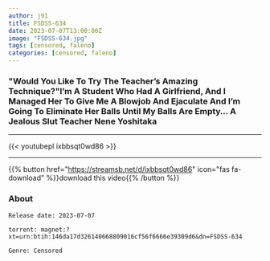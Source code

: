 ```yaml
---
author: j91
title: FSDSS-634
date: 2023-07-07T13:00:00Z
image: "FSDSS-634.jpg"
tags: [censored, faleno]
categories: [censored, faleno]
---
```


###  "Would You Like To Try The Teacher’s Amazing Technique?"I’m A Student Who Had A Girlfriend, And I Managed Her To Give Me A Blowjob And Ejaculate And I’m Going To Eliminate Her Balls Until My Balls Are Empty… A Jealous Slut Teacher Nene Yoshitaka
___

{{< youtubepl ixbbsqt0wd86 >}}
___

{{% button href="https://streamsb.net/d/ixbbsqt0wd86" icon="fas fa-download" %}}download this video{{% /button %}}
### About

`Release date: 2023-07-07`

`torrent: magnet:?xt=urn:btih:146da17d326140668809016cf56f6666e39309d6&dn=FSDSS-634`

`Genre:	Censored`
